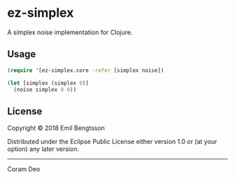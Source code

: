 # ez-simplex

A simplex noise implementation for Clojure.

## Usage

``` clojure
(require '[ez-simplex.core :refer [simplex noise])

(let [simplex (simplex 0)]
  (noise simplex 0 0))

```

## License

Copyright © 2018 Emil Bengtsson

Distributed under the Eclipse Public License either version 1.0 or (at
your option) any later version.

---

Coram Deo
